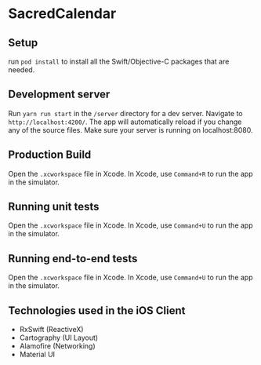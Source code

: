 # SacredCalendar

## Setup
  run `pod install` to install all the Swift/Objective-C packages that are needed.

## Development server

Run `yarn run start` in the `/server` directory for a dev server. Navigate to `http://localhost:4200/`. The app will automatically reload if you change any of the source files.
Make sure your server is running on localhost:8080.

## Production Build

Open the `.xcworkspace` file in Xcode. In Xcode, use `Command+R` to run the app in the simulator.

## Running unit tests

Open the `.xcworkspace` file in Xcode. In Xcode, use `Command+U` to run the app in the simulator.

## Running end-to-end tests

Open the `.xcworkspace` file in Xcode. In Xcode, use `Command+U` to run the app in the simulator.

## Technologies used in the iOS Client
* RxSwift (ReactiveX)
* Cartography (UI Layout)
* Alamofire (Networking)
* Material UI
